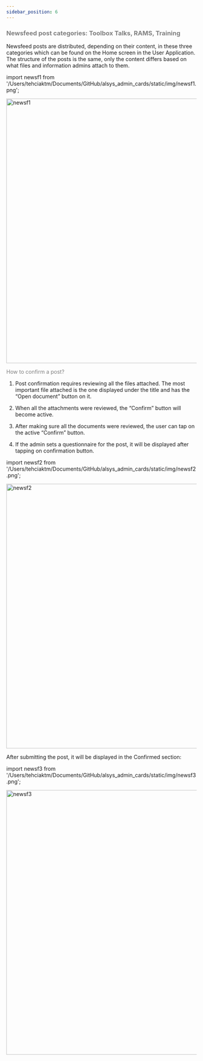 ```yaml
---
sidebar_position: 6
---
```




### <font color="gray">Newsfeed post categories: Toolbox Talks, RAMS, Training</font>

Newsfeed posts are distributed, depending on their content, in these three categories which can be found on the Home screen in the User Application. 
The structure of the posts is the same, only the content differs based on what files and information admins attach to them. 

import newsf1 from '/Users/tehciaktm/Documents/GitHub/alsys_admin_cards/static/img/newsf1.png';

<img src={newsf1} alt="newsf1" width="700"/>

<font color="gray">How to confirm a post?</font>

1. Post confirmation requires reviewing all the files attached. The most important file attached is the one displayed under the title and has the “Open document” button on it.

2. When all the attachments were reviewed, the “Confirm” button will become active.

3. After making sure all the documents were reviewed, the user can tap on the active “Confirm” button.

4. If the admin sets a questionnaire for the post, it will be displayed after tapping on confirmation button.

import newsf2 from '/Users/tehciaktm/Documents/GitHub/alsys_admin_cards/static/img/newsf2.png';

<img src={newsf2} alt="newsf2" width="700"/>

After submitting the post, it will be displayed in the Confirmed section:

import newsf3 from '/Users/tehciaktm/Documents/GitHub/alsys_admin_cards/static/img/newsf3.png';

<img src={newsf3} alt="newsf3" width="700"/>

